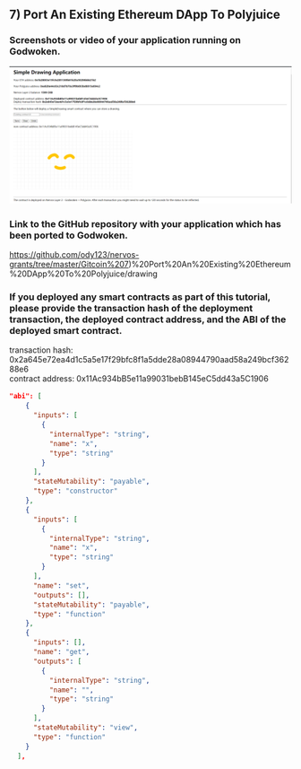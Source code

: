 ## 7) Port An Existing Ethereum DApp To Polyjuice

### Screenshots or video of your application running on Godwoken.
![Screenshots](task_07_01.png?raw=true "Screenshots")

### Link to the GitHub repository with your application which has been ported to Godwoken.
https://github.com/ody123/nervos-grants/tree/master/Gitcoin%207)%20Port%20An%20Existing%20Ethereum%20DApp%20To%20Polyjuice/drawing

### If you deployed any smart contracts as part of this tutorial, please provide the transaction hash of the deployment transaction, the deployed contract address, and the ABI of the deployed smart contract. 
transaction hash: 0x2a645e72ea4d1c5a5e17f29bfc8f1a5dde28a08944790aad58a249bcf36288e6  
contract address: 0x11Ac934bB5e11a99031bebB145eC5dd43a5C1906  
```json
"abi": [
    {
      "inputs": [
        {
          "internalType": "string",
          "name": "x",
          "type": "string"
        }
      ],
      "stateMutability": "payable",
      "type": "constructor"
    },
    {
      "inputs": [
        {
          "internalType": "string",
          "name": "x",
          "type": "string"
        }
      ],
      "name": "set",
      "outputs": [],
      "stateMutability": "payable",
      "type": "function"
    },
    {
      "inputs": [],
      "name": "get",
      "outputs": [
        {
          "internalType": "string",
          "name": "",
          "type": "string"
        }
      ],
      "stateMutability": "view",
      "type": "function"
    }
  ],
```